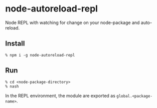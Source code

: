 node-autoreload-repl
====================

Node REPL with watching for change on your node-package and auto-reload.


Install
--------------------

    % npm i -g node-autoreload-repl

Run
--------------------

    % cd <node-package-directory>
    % nash

In the REPL environment, the module are exported as `global.<package-name>`.

